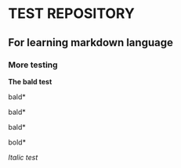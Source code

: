 # TEST REPOSITORY

## For learning markdown language

### More testing

**The bald test**

bald*

bald*

bald*

bold*

_Italic test_

> <head>
> <so no head?>
> <script>
> if head == False:
> set skateboard = ("broken")
> </script>
  
